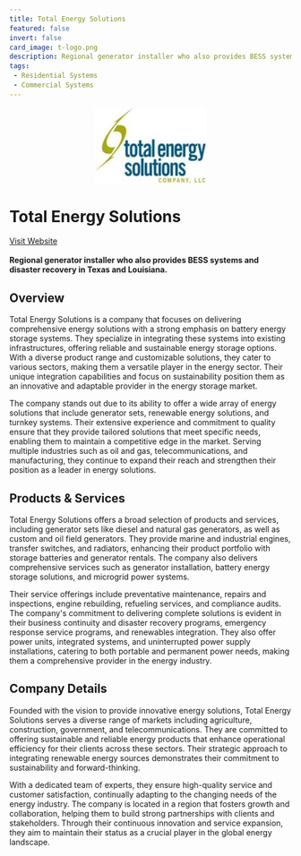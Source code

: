 ```yaml
---
title: Total Energy Solutions
featured: false
invert: false
card_image: t-logo.png
description: Regional generator installer who also provides BESS systems and disaster recovery in Texas and Louisiana.
tags: 
 - Residential Systems
 - Commercial Systems
---
```


<div align="center">
<a href="https://totalenergysolutions.com/battery-energy-storage-systems/">
<img src="t-logo.png" alt="Logo" style="min-width: 200px; max-width: 600px; height: auto;" >
</a>
</div>

# Total Energy Solutions
<a href="https://totalenergysolutions.com/battery-energy-storage-systems/">Visit Website</a>
<br>
<br>
**Regional generator installer who also provides BESS systems and disaster recovery in Texas and Louisiana.**

## Overview
Total Energy Solutions is a company that focuses on delivering comprehensive energy solutions with a strong emphasis on battery energy storage systems. They specialize in integrating these systems into existing infrastructures, offering reliable and sustainable energy storage options. With a diverse product range and customizable solutions, they cater to various sectors, making them a versatile player in the energy sector. Their unique integration capabilities and focus on sustainability position them as an innovative and adaptable provider in the energy storage market.

The company stands out due to its ability to offer a wide array of energy solutions that include generator sets, renewable energy solutions, and turnkey systems. Their extensive experience and commitment to quality ensure that they provide tailored solutions that meet specific needs, enabling them to maintain a competitive edge in the market. Serving multiple industries such as oil and gas, telecommunications, and manufacturing, they continue to expand their reach and strengthen their position as a leader in energy solutions.
## Products & Services 
Total Energy Solutions offers a broad selection of products and services, including generator sets like diesel and natural gas generators, as well as custom and oil field generators. They provide marine and industrial engines, transfer switches, and radiators, enhancing their product portfolio with storage batteries and generator rentals. The company also delivers comprehensive services such as generator installation, battery energy storage solutions, and microgrid power systems.

Their service offerings include preventative maintenance, repairs and inspections, engine rebuilding, refueling services, and compliance audits. The company's commitment to delivering complete solutions is evident in their business continuity and disaster recovery programs, emergency response service programs, and renewables integration. They also offer power units, integrated systems, and uninterrupted power supply installations, catering to both portable and permanent power needs, making them a comprehensive provider in the energy industry.
## Company Details 
Founded with the vision to provide innovative energy solutions, Total Energy Solutions serves a diverse range of markets including agriculture, construction, government, and telecommunications. They are committed to offering sustainable and reliable energy products that enhance operational efficiency for their clients across these sectors. Their strategic approach to integrating renewable energy sources demonstrates their commitment to sustainability and forward-thinking.

With a dedicated team of experts, they ensure high-quality service and customer satisfaction, continually adapting to the changing needs of the energy industry. The company is located in a region that fosters growth and collaboration, helping them to build strong partnerships with clients and stakeholders. Through their continuous innovation and service expansion, they aim to maintain their status as a crucial player in the global energy landscape.

